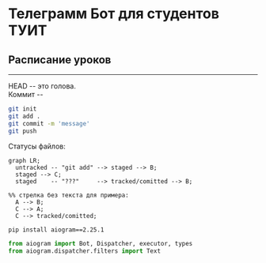 # Телеграмм Бот для студентов ТУИТ
## Расписание уроков
----
HEAD -- это голова.  
Коммит -- 
```bash
git init
git add .
git commit -m 'message'
git push
```
Статусы файлов:  

```mermaid
graph LR;
  untracked -- "git add" --> staged --> B;
  staged --> C;
  staged    -- "???"     --> tracked/comitted --> B;

%% стрелка без текста для примера: 
  A --> B;
  C --> A;
  C --> tracked/comitted;
``` 
```bash
pip install aiogram==2.25.1
```
```python
from aiogram import Bot, Dispatcher, executor, types
from aiogram.dispatcher.filters import Text
```
